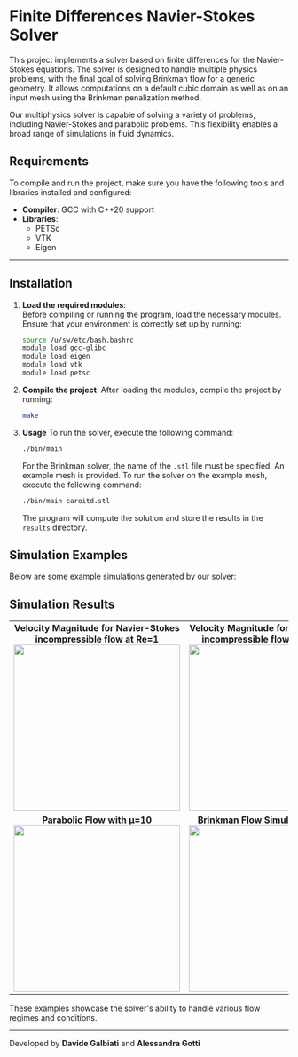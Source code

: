 # Finite Differences Navier-Stokes Solver

This project implements a solver based on finite differences for the Navier-Stokes equations. The solver is designed to handle multiple physics problems, with the final goal of solving Brinkman flow for a generic geometry. It allows computations on a default cubic domain as well as on an input mesh using the Brinkman penalization method.

Our multiphysics solver is capable of solving a variety of problems, including Navier-Stokes and parabolic problems. This flexibility enables a broad range of simulations in fluid dynamics.

## **Requirements**

To compile and run the project, make sure you have the following tools and libraries installed and configured:

- **Compiler**: GCC with C++20 support
- **Libraries**:
  - PETSc
  - VTK
  - Eigen

---

## **Installation**

1. **Load the required modules**:  
   Before compiling or running the program, load the necessary modules. Ensure that your environment is correctly set up by running:
   ```bash
   source /u/sw/etc/bash.bashrc
   module load gcc-glibc
   module load eigen
   module load vtk
   module load petsc
   ```

2. **Compile the project**:
    After loading the modules, compile the project by running:
    ```bash
    make
    ```

3. **Usage**
    To run the solver, execute the following command:
    ```bash
    ./bin/main
    ```
    For the Brinkman solver, the name of the `.stl` file must be specified. An example mesh is provided. To run the solver on the example mesh, execute the following command:
    ```bash
    ./bin/main caroitd.stl
    ```
    The program will compute the solution and store the results in the `results` directory.

## **Simulation Examples**
Below are some example simulations generated by our solver:

## Simulation Results

<table>
  <tr>
    <td align="center">
      <strong>Velocity Magnitude for Navier-Stokes incompressible flow at Re=1</strong><br>
      <img src="graphic_examples/magnitude_Re_1.gif" width="300">
    </td>
    <td align="center">
      <strong>Velocity Magnitude for Navier-Stokes incompressible flow at Re=2000</strong><br>
      <img src="graphic_examples/magnitude_Re_2000.gif" width="300">
    </td>
  </tr>
  <tr>
    <td align="center">
      <strong>Parabolic Flow with μ=10</strong><br>
      <img src="graphic_examples/parabolic_mu_10.gif" width="300">
    </td>
    <td align="center">
      <strong>Brinkman Flow Simulation Re=200</strong><br>
      <img src="graphic_examples/brinkman_Re_200_dt_1e-3.gif" width="300">
    </td>
  </tr>
</table>

These examples showcase the solver's ability to handle various flow regimes and conditions.

---

Developed by **Davide Galbiati** and **Alessandra Gotti**
